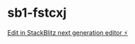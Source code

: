 # sb1-fstcxj

[Edit in StackBlitz next generation editor ⚡️](https://stackblitz.com/~/github.com/RohanPokhrel/sb1-fstcxj)